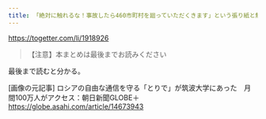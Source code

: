 ```yaml
---
title: 「絶対に触れるな！事故したら460市町村を廻っていただくきます」という張り紙と無防備なケーブルがあったけど、あまりにも恐ろしすぎるのでは？「けしからん技術だな」 - Togetter
---
```


https://togetter.com/li/1918926

> 【注意】本まとめは最後までお読みください

最後まで読むと分かる。

[画像の元記事]
ロシアの自由な通信を守る「とりで」が筑波大学にあった　月間100万人がアクセス：朝日新聞GLOBE＋
https://globe.asahi.com/article/14673943

